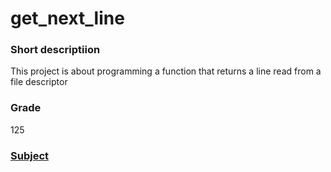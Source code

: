 # get_next_line


### Short descriptiion
This project is about programming a function that returns a line read from a file descriptor

### Grade
125

### [Subject](en.subject.pdf)
